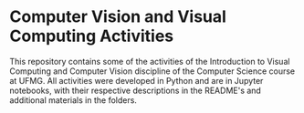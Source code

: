 # Computer Vision and Visual Computing Activities

This repository contains some of the activities of the Introduction to Visual Computing and Computer Vision discipline of the Computer Science course at UFMG. All activities were developed in Python and are in Jupyter notebooks, with their respective descriptions in the README's and additional materials in the folders.

